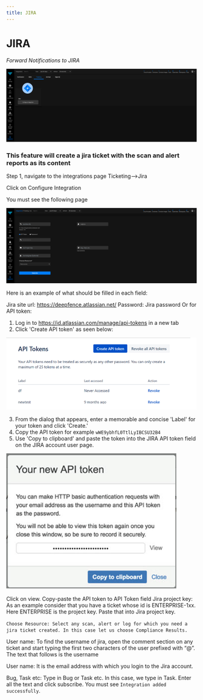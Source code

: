 ```yaml
---
title: JIRA
---
```


# JIRA

*Forward Notifications to JIRA*

![JIRA Integration Page](../img/jira1.png)

### This feature will create a jira ticket with the scan and alert reports as its content

Step 1, navigate to the integrations page Ticketing-->Jira

Click on Configure Integration


You must see the following page

![JIRA Integration Page](../img/jira2.png)

Here is an example of what should be filled in each field:

Jira site url: https://deepfence.atlassian.net/
Password: Jira password
Or  for API token:

1. Log in to https://id.atlassian.com/manage/api-tokens in a new tab
2. Click 'Create API token' as seen below:


![JIRA Integration Page](../img/jira3.png)

3. From the dialog that appears, enter a memorable and concise 'Label' for your token and click 'Create.'
4. Copy the API token for example `wWE9ybhfL0TtlLyIBCSU32B4`
5. Use 'Copy to clipboard' and paste the token into the JIRA API token field on the JIRA account user page.

![JIRA Integration Page](../img/jira4.png)


Click on view. Copy-paste the API token to API Token field
Jira project key: As an example consider that you have a ticket whose id is 
ENTERPRISE-1xx. Here ENTERPRISE is the project key. Paste that into Jira project key.


`Choose Resource: Select any scan, alert or log for which you need a jira ticket created. In this case let us choose Compliance Results.`

User name: To find the username of jira, open the comment section on any ticket and start typing the first two characters of the user prefixed with “@”. The text that follows is the username


User name: It is the email address with which you login to the Jira account.

Bug, Task etc: Type in Bug or Task etc. In this case, we type in Task.
Enter all the text and click subscribe. You must see `Integration added successfully`.
